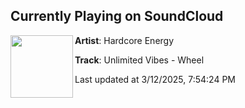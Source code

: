 ## Currently Playing on SoundCloud

[<img align="left" width="100" src="https://i1.sndcdn.com/artworks-aujvdChC2zHe2S3G-bUfrnA-t500x500.png">](https://soundcloud.com/hardcoreenergy/unlimited-vibes-wheel)

**Artist**: Hardcore Energy 

**Track**: Unlimited Vibes - Wheel

Last updated at 3/12/2025, 7:54:24 PM
